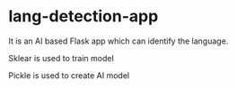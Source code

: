 # lang-detection-app
It is an AI based Flask app which can identify the language.

Sklear is used to train model

Pickle is used to create AI model
